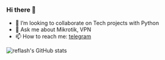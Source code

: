 ### Hi there 👋

<!--
**Bazulenkov/Bazulenkov** is a ✨ _special_ ✨ repository because its `README.md` (this file) appears on your GitHub profile.

Here are some ideas to get you started:

- 🔭 I’m currently working on ...
- 🌱 I’m currently learning ...
- 👯 I’m looking to collaborate on ...
- 🤔 I’m looking for help with ...
- 💬 Ask me about ...
- 📫 How to reach me: ...
- 😄 Pronouns: ...
- ⚡ Fun fact: ...
-->
- 👯 I’m looking to collaborate on Tech projects with Python
- 💬 Ask me about Mikrotik, VPN
- 📫 How to reach me: [telegram](https://t.me/bazul)

![reflash's GitHub stats](https://github-readme-stats.vercel.app/api?username=bazulenkov&show_icons=true&count_private=true&theme=dracula)
